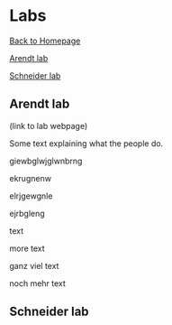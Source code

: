 # Labs
[Back to Homepage](index.md)

[Arendt lab](arendt-lab)

[Schneider lab](schneider-lab)


## Arendt lab
(link to lab webpage)

Some text explaining what the people do.

giewbglwjglwnbrng

ekrugnenw

elrjgewgnle

ejrbgleng

text


more text


ganz viel text


noch mehr text



## Schneider lab

